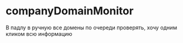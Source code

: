 # companyDomainMonitor
В падлу в ручную все домены по очереди проверять, хочу одним кликом всю информацию
